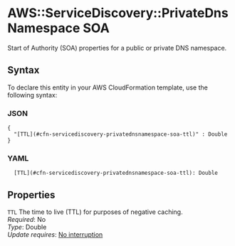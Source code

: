 # AWS::ServiceDiscovery::PrivateDnsNamespace SOA<a name="aws-properties-servicediscovery-privatednsnamespace-soa"></a>

Start of Authority \(SOA\) properties for a public or private DNS namespace\.

## Syntax<a name="aws-properties-servicediscovery-privatednsnamespace-soa-syntax"></a>

To declare this entity in your AWS CloudFormation template, use the following syntax:

### JSON<a name="aws-properties-servicediscovery-privatednsnamespace-soa-syntax.json"></a>

```
{
  "[TTL](#cfn-servicediscovery-privatednsnamespace-soa-ttl)" : Double
}
```

### YAML<a name="aws-properties-servicediscovery-privatednsnamespace-soa-syntax.yaml"></a>

```
  [TTL](#cfn-servicediscovery-privatednsnamespace-soa-ttl): Double
```

## Properties<a name="aws-properties-servicediscovery-privatednsnamespace-soa-properties"></a>

`TTL`  <a name="cfn-servicediscovery-privatednsnamespace-soa-ttl"></a>
The time to live \(TTL\) for purposes of negative caching\.  
*Required*: No  
*Type*: Double  
*Update requires*: [No interruption](https://docs.aws.amazon.com/AWSCloudFormation/latest/UserGuide/using-cfn-updating-stacks-update-behaviors.html#update-no-interrupt)